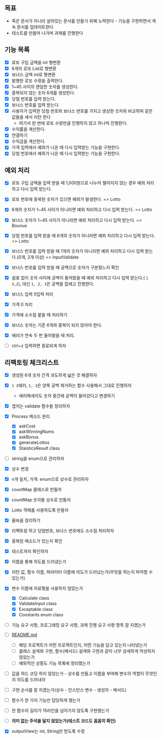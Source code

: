 ## 목표

- 죽은 문서가 아니라 살아있는 문서를 만들기 위해 노력한다 - 기능을 구현하면서 계속 문서를 업데이트한다
- 테스트를 만들어 나가며 과제를 진행한다

## 기능 목록

- [x]  로또 구입 금액을 int 형변환
- [x] 6개의 로또 List<String>로 형변환
- [x] 보너스 금액 int로 형변환
- [x]  발행한 로또 수량을 출력한다.
- [x]  1~45 사이의 랜덤한 숫자를 생성한다.
- [x]  중복되지 않는 숫자 6개를 생성한다.
- [x]  당첨 번호를 입력 받는다.
- [x]  보너스 번호를 입력 받는다.
- [x]  사용자가 입력한 당첨 번호와 보너스 번호를 가지고 생성한 숫자와 비교하여 같은 값들을 세서 리턴 한다
    - 여기서 한 번에 로또 수량만큼 진행하지 않고 하나씩 진행한다.
- [x]  수익률을 계산한다.
- [x] 연결하기
- [x] 수익금을 계산한다.
- [x] 가격 입력에서 예외가 나온 때 다시 입력받는 기능을 구현한다.
- [X] 당첨 번호에서 예외가 나온 때 다시 입력받는 기능을 구현한다.

## 예외 처리

- [x]  로또 구입 금액을 입력 받을 때 1,000원으로 나누어 떨어지지 않는 경우 예외 처리하고 다시 입력 받는다.
- [x] 로또 번호에 중복된 숫자가 있으면 예외가 발생한다. => Lotto
- [x] 6개의 숫자가 1~45 사이가 아니라면 예외 처리하고 다시 입력 받는다. => Lotto
- [x] 보너스 숫자가 1~45 사이가 아니라면 예외 처리하고 다시 입력 받는다. => Bounus
- [x]  당첨 번호를 입력 받을 때 6개의 숫자가 아니라면 예외 처리하고 다시 입력 받는다. => Lotto
- [x]  보너스 번호를 입력 받을 때 1개의 숫자가 아니라면 예외 처리하고 다시 입력 받는다.(0개, 2개 이상) => InputValidate
- [x] 보너스 번호를 입력 받을 때 공백으로 숫자가 구분됬느지 확인
- [x]  쉼표 없이 숫자 사이에 공백이 들어왔을 때 예외 처리하고 다시 입력 받는다.( `1  3,2`), 대신 `1, 2, 3`은 공백을 없애고 진행한다.
- [x] 보너스 입력 0입력 처리
- [x] 가격 0 처리
- [X] 가격에 소수점 붙을 때 처리하기
- [x] 보너스 숫자는 기존 6개와 중복이 되지 않아야 한다.
- [x] 에러가 연속 두 번 들어왔을 때 처리.
- [ ] ctrl+z 입력하면 종료되게 하자


## 리팩토링 체크리스트
- [x] 생성된 6개 숫자 간격 과도하게 넓은 것 해결하자
- [x] `1 3`에러, `1, 3`은 양쪽 공백 제거하는 함수 사용해서 그대로 진행하자
  - 에러메세지도 숫자 중간에 공백이 들어갔다고 변경하기
- [x] 겹치는 validate 함수들 정리하자
- [x] Process 메소드 분리
    - [x] askCost
    - [x] askWinningNums
    - [x] askBonus
    - [x] generateLottos
    - [x] StaisticsResult class
- [ ] string을 enum으로 관리하자
- [x] 상수 변경
- [x] n개 일치, 가격: enum으로 상수로 관리하자
- [x] countMap 클래스로 만들자
- [x] countMap 숫자들 상수로 만들자
- [x] Lotto 객체를 사용하도록 만들자
- [x] 줄바꿈 정리하기
- [x] 리팩토링 하고 당첨번호, 보너스 번호에도 소수점 처리하자
- [x] 중복된 메소드가 있는지 확인
- [x] 테스트까지 확인하자


- [x]  이름을 통해 의도를 드러냈는가
- [x]  리턴 값, 함수 이름, 파라미터 이름에 의도가 드러났는가(무엇을 하는지 파악할 수 있는가)
- [x]  변수 이름에 자료형을 사용하지 않았는가
      - [x] Calculate class
      - [x] ValidateInput class
      - [x] Exceptable class
      - [x] Constants enum class
- [ ]  기능 요구 사항, 프로그래밍 요구 사항, 과제 진행 요구 사항 항목 잘 지켰는가
- [ ]  [README.md](http://README.md)
     - [ ]  해당 프로젝트가 어떤 프로젝트인지, 어떤 기능을 담고 있는지 나타냈는가
     - [ ]  클래스 설계와 구현, 함수(메서드) 설계와 구현과 같이 너무 상세하게 작성하지 않았는가
     - [ ]  예외적인 상황도 기능 목록에 정리했는가
- [ ]  값을 하드 코딩 하지 않았는가 - 상수를 만들고 이름을 부여해 변수의 역할이 무엇인지 의도를 드러내자
- [ ]  구현 순서를 잘 지켰는가(상수 - 인스턴스 변수 - 생성자 - 메서드)
- [ ]  함수가 한 가지 기능만 담당하게 했는가
- [ ]  한 함수의 길이가 15라인을 넘어가지 않도록 구현했는가
- [ ]  **의미 없는 주석을 달지 않았는가(테스트 코드도 꼼꼼히 확인)**
- [x] outputView는 int, String만 받도록 수정
